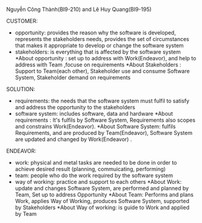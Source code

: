 Nguyễn Công Thành(BI9-210) and Lê Huy Quang(BI9-195)

CUSTOMER:
- opportunity: provides the reason why the software is developed, represents the stakeholders needs, provides the set of circumstances that makes it appropriate to develop or change the software system
- stakeholders: is everything that is affected by the software system
*About opportunity :  set up to address with Work(Endeavor), and help to address with Team ,focuse on requirements
*About Stakeholders : Support to Team(each other), Stakeholder use and consume Software System, Stakeholder demand on requirements

SOLUTION:
- requirements: the needs that the software system must fulfil to satisfy and address the opportunity to the stakeholders
- software system: includes software, data and hardware
*About requirements : It's fulfils by Software System, Requirements also scopes and constrains Work(Endeavor).
*About Software System: fulfils Requirements, and are produced by Team(Endeavor), Software System are updated and changed by Work(Endeavor) .

ENDEAVOR:
- work: physical and metal tasks are needed to be done in order to achieve desired result (planning, commuicating, performing)
- team: people who do the work required by the software system
- way of working: practice and support to each others
*About Work: update and changes Software System, are performed and planned by Team, Set up to address Opportunity
*About Team: Performs and plans Work, applies Way of Working, produces Software System, supported by Stakeholders
*About Way of working: is guide to Work and applied by Team
